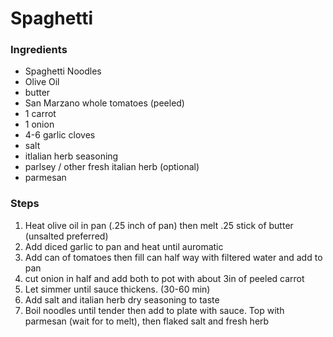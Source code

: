 # Spaghetti

### Ingredients 
- Spaghetti Noodles 
- Olive Oil 
- butter
- San Marzano whole tomatoes (peeled)
- 1 carrot 
- 1 onion 
- 4-6 garlic cloves
- salt 
- itlalian herb seasoning 
- parlsey / other fresh italian herb (optional)
- parmesan

### Steps 
1. Heat olive oil in pan (.25 inch of pan) then melt .25 stick of butter (unsalted preferred)
2. Add diced garlic to pan and heat until auromatic
3. Add can of tomatoes then fill can half way with filtered water and add to pan 
4. cut onion in half and add both to pot with about 3in of peeled carrot
5. Let simmer until sauce thickens. (30-60 min)
6. Add salt and italian herb dry seasoning to taste 
7. Boil noodles until tender then add to plate with sauce. Top with parmesan (wait for to melt), then flaked salt and fresh herb
